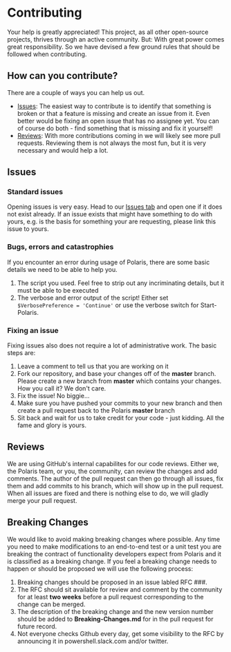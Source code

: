 # Contributing
Your help is greatly appreciated! This project, as all other open-source projects, thrives through an active community. But: With great power comes great responsibility. So we have devised a few ground rules that should be followed when contributing.

## How can you contribute?
There are a couple of ways you can help us out.
* [Issues](#Issues): The easiest way to contribute is to identify that something is broken or that a feature is missing and create an issue from it. Even better would be fixing an open issue that has no assignee yet. You can of course do both - find something that is missing and fix it yourself!
* [Reviews](#Reviews): With more contributions coming in we will likely see more pull requests. Reviewing them is not always the most fun, but it is very necessary and would help a lot.

## Issues
### Standard issues
Opening issues is very easy. Head to our [Issues tab](https://github.com/automatedlab/automatedlab/issues) and open one if it does not exist already. If an issue exists that might have something to do with yours, e.g. is the basis for something your are requesting, please link this issue to yours.
### Bugs, errors and catastrophies
If you encounter an error during usage of Polaris, there are some basic details we need to be able to help you.
1. The script you used. Feel free to strip out any incriminating details, but it must be able to be executed
2. The verbose and error output of the script! Either set `$VerbosePreference = 'Continue'` or use the verbose switch for Start-Polaris.
### Fixing an issue
Fixing issues also does not require a lot of administrative work. The basic steps are:
1. Leave a comment to tell us that you are working on it
2. Fork our repository, and base your changes off of the **master** branch. Please create a new branch from **master** which contains your changes. How you call it? We don't care.
3. Fix the issue! No biggie...
4. Make sure you have pushed your commits to your new branch and then create a pull request back to the Polaris **master** branch
5. Sit back and wait for us to take credit for your code - just kidding. All the fame and glory is yours.

## Reviews
We are using GitHub's internal capabilites for our code reviews. Either we, the Polaris team, or you, the community, can review the changes and add comments. The author of the pull request can then go through all issues, fix them and add commits to his branch, which will show up in the pull request. When all issues are fixed and there is nothing else to do, we will gladly merge your pull request.

## Breaking Changes
We would like to avoid making breaking changes where possible. Any time you need to make modifications to an end-to-end test or a unit test you are breaking the contract of functionality developers expect from Polaris and it is classified as a breaking change. If you feel a breaking change needs to happen or should be proposed we will use the following process:

1. Breaking changes should be proposed in an issue labled RFC ###.
2. The RFC should sit available for review and comment by the community for at least **two weeks** before a pull request corresponding to the change can be merged.
3. The description of the breaking change and the new version number should be added to **Breaking-Changes.md** for in the pull request for future record.
4. Not everyone checks Github every day, get some visibility to the RFC by announcing it in powershell.slack.com and/or twitter.
